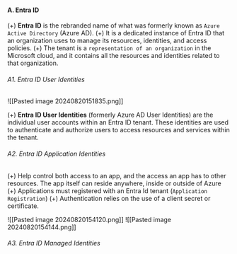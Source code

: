 #### A. Entra ID
(+) **Entra ID** is the rebranded name of what was formerly known as `Azure Active Directory` (Azure AD).
(+) It is a dedicated instance of Entra ID that an organization uses to manage its resources, identities, and access policies.
(+) The tenant is a `representation of an organization` in the Microsoft cloud, and it contains all the resources and identities related to that organization.

###### A1. Entra ID User Identities

![[Pasted image 20240820151835.png]]

(+) **Entra ID User Identities** (formerly Azure AD User Identities) are the individual user accounts within an Entra ID tenant. These identities are used to authenticate and authorize users to access resources and services within the tenant.

###### A2. Entra ID Application Identities
(+) Help control both access to an app, and the access an app has to other resources. The app itself can reside anywhere, inside or outside of Azure
(+) Applications must registered with an Entra Id tenant (`Application Registration`)
(+) Authentication relies on the use of a client secret or certificate.

![[Pasted image 20240820154120.png]]
![[Pasted image 20240820154144.png]]

###### A3. Entra ID Managed Identities

